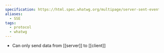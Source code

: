 ```yaml
---
specification: https://html.spec.whatwg.org/multipage/server-sent-events.html
aliases:
  - SSE
tags:
  - protocol
  - whatwg
---
```

- Can only send data from [[server]] to [[client]]
